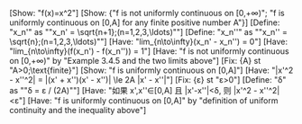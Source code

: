 [Show: "f(x)=x^2"]
[Show: {"f is not uniformly continuous on [0,+∞)"; "f is uniformly continuous on [0,A] for any finite positive number A"}]
[Define: "x_n'" as ""x_n' = \sqrt{n+1}\;(n=1,2,3,\ldots)""]
[Define: "x_n''" as ""x_n'' = \sqrt{n}\;(n=1,2,3,\ldots)""]
[Have: "lim_{n\to\infty}(x_n' - x_n'') = 0"]
[Have: "lim_{n\to\infty}(f(x_n') - f(x_n'')) = 1"]
[Have: "f is not uniformly continuous on [0,+∞)" by "Example 3.4.5 and the two limits above"]
[Fix: {A} st "A>0\;\text{finite}"]
[Show: "f is uniformly continuous on [0,A]"]
[Have: "|x'^2 - x''^2| = |(x' + x'')(x' - x'')| \le 2A |x' - x''|"]
[Fix: {ε} st "ε>0"]
[Define: "δ" as ""δ = ε / (2A)""]
[Have: "如果 x',x''∈[0,A] 且 |x'-x''|<δ, 则 |x'^2 - x''^2|<ε"]
[Have: "f is uniformly continuous on [0,A]" by "definition of uniform continuity and the inequality above"]